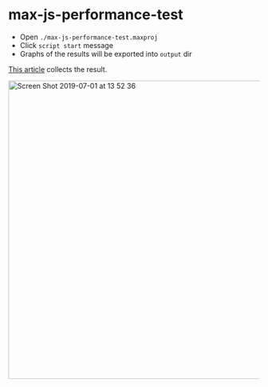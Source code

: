 # max-js-performance-test

- Open `./max-js-performance-test.maxproj`
- Click `script start` message
- Graphs of the results will be exported into `output` dir

[This article](https://scrapbox.io/frontier-of-music/Max%E3%81%A8js%E3%81%AE%E9%80%9A%E4%BF%A1%E3%81%AB%E3%81%A4%E3%81%84%E3%81%A6%E3%81%AE%E3%83%91%E3%83%95%E3%82%A9%E3%83%BC%E3%83%9E%E3%83%B3%E3%82%B9%E3%83%86%E3%82%B9%E3%83%88) collects the result.

<img width="597" alt="Screen Shot 2019-07-01 at 13 52 36" src="https://user-images.githubusercontent.com/31060964/60411389-86b19580-9c07-11e9-8182-c205d6a5a05e.png">

